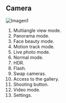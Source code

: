 ## Camera

![Imagen1](http://static.energysistem.com/images/manuals/42235/56168727c0fa7.jpg)


1. Multiangle view mode.
2. Panorama mode.
3. Face beauty mode.
4. Motion track mode.
5. Live photo mode.
6. Normal mode.
7. HDR.
8. Flash.
9. Swap cameras.
10. Access to the gallery.
11. Shooting button.
12. Video mode.
13. Settings.

